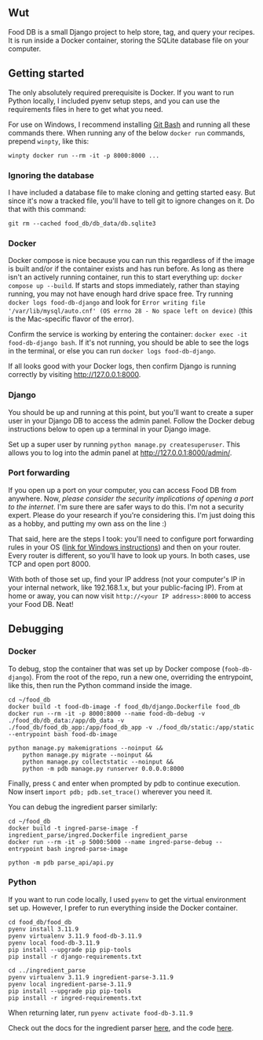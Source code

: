 ## Wut
Food DB is a small Django project to help store, tag, and query your recipes. It is run inside a Docker container, storing the SQLite database file on your computer.

## Getting started
The only absolutely required prerequisite is Docker. If you want to run Python locally, I included pyenv setup steps, and you can use the requirements files in here to get what you need.

For use on Windows, I recommend installing [Git Bash](https://git-scm.com/download/win) and running all these commands there. When running any of the below `docker run` commands, prepend `winpty`, like this:
```
winpty docker run --rm -it -p 8000:8000 ...
```

### Ignoring the database
I have included a database file to make cloning and getting started easy. But since it's now a tracked file, you'll have to tell git to ignore changes on it. Do that with this command:
```
git rm --cached food_db/db_data/db.sqlite3
```

### Docker
Docker compose is nice because you can run this regardless of if the image is built and/or if the container exists and has run before. As long as there isn't an actively running container, run this to start everything up: `docker compose up --build`. If starts and stops immediately, rather than staying running, you may not have enough hard drive space free. Try running `docker logs food-db-django` and look for `Error writing file '/var/lib/mysql/auto.cnf' (OS errno 28 - No space left on device)` (this is the Mac-specific flavor of the error).

Confirm the service is working by entering the container: `docker exec -it food-db-django bash`. If it's not running, you should be able to see the logs in the terminal, or else you can run `docker logs food-db-django`.

If all looks good with your Docker logs, then confirm Django is running correctly by visiting http://127.0.0.1:8000.

### Django
You should be up and running at this point, but you'll want to create a super user in your Django DB to access the admin panel. Follow the Docker debug instructions below to open up a terminal in your Django image.

Set up a super user by running `python manage.py createsuperuser`. This allows you to log into the admin panel at http://127.0.0.1:8000/admin/.

### Port forwarding
If you open up a port on your computer, you can access Food DB from anywhere. Now, _please consider the security implications of opening a port to the internet_. I'm sure there are safer ways to do this. I'm not a security expert. Please do your research if you're considering this. I'm just doing this as a hobby, and putting my own ass on the line :)

That said, here are the steps I took: you'll need to configure port forwarding rules in your OS ([link for Windows instructions](https://redfishiaven.medium.com/port-forwarding-in-windows-and-ways-to-set-it-up-c337e171086f)) and then on your router. Every router is different, so you'll have to look up yours. In both cases, use TCP and open port 8000.

With both of those set up, find your IP address (not your computer's IP in your internal network, like 192.168.1.x, but your public-facing IP). From at home or away, you can now visit `http://<your IP address>:8000` to access your Food DB. Neat!

## Debugging
### Docker
To debug, stop the container that was set up by Docker compose (`foob-db-django`). From the root of the repo, run a new one, overriding the entrypoint, like this, then run the Python command inside the image.
```
cd ~/food_db 
docker build -t food-db-image -f food_db/django.Dockerfile food_db
docker run --rm -it -p 8000:8000 --name food-db-debug -v ./food_db/db_data:/app/db_data -v ./food_db/food_db_app:/app/food_db_app -v ./food_db/static:/app/static --entrypoint bash food-db-image

python manage.py makemigrations --noinput &&
    python manage.py migrate --noinput &&
    python manage.py collectstatic --noinput &&
    python -m pdb manage.py runserver 0.0.0.0:8000
```

Finally, press `C` and enter when prompted by pdb to continue execution. Now insert `import pdb; pdb.set_trace()` wherever you need it.

You can debug the ingredient parser similarly:
```
cd ~/food_db
docker build -t ingred-parse-image -f ingredient_parse/ingred.Dockerfile ingredient_parse
docker run --rm -it -p 5000:5000 --name ingred-parse-debug --entrypoint bash ingred-parse-image

python -m pdb parse_api/api.py
```

### Python
If you want to run code locally, I used `pyenv` to get the virtual environment set up. However, I prefer to run everything inside the Docker container.
```
cd food_db/food_db
pyenv install 3.11.9
pyenv virtualenv 3.11.9 food-db-3.11.9
pyenv local food-db-3.11.9
pip install --upgrade pip pip-tools
pip install -r django-requirements.txt

cd ../ingredient_parse
pyenv virtualenv 3.11.9 ingredient-parse-3.11.9
pyenv local ingredient-parse-3.11.9
pip install --upgrade pip pip-tools
pip install -r ingred-requirements.txt
```

When returning later, run `pyenv activate food-db-3.11.9`

Check out the docs for the ingredient parser [here](https://ingredient-parser.readthedocs.io/en/latest/start/index.html#optional-parameters), and the code [here](https://github.com/strangetom/ingredient-parser).